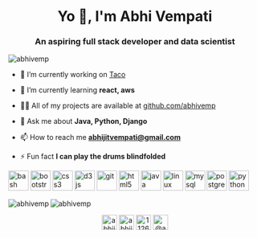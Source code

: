 <h1 align="center">Yo 👋, I'm Abhi Vempati</h1>
<h3 align="center">An aspiring full stack developer and data scientist</h3>

<p align="left"> <img src="https://komarev.com/ghpvc/?username=abhivemp" alt="abhivemp" /> </p>

- 🔭 I’m currently working on [Taco](https://github.com/TcnjTaco)

- 🌱 I’m currently learning **react, aws**

- 👨‍💻 All of my projects are available at [github.com/abhivemp](github.com/abhivemp)

- 💬 Ask me about **Java, Python, Django**

- 📫 How to reach me **abhijitvempati@gmail.com**

- ⚡ Fun fact **I can play the drums blindfolded**

<p align="left"><img src="https://www.vectorlogo.zone/logos/gnu_bash/gnu_bash-icon.svg" alt="bash" width="40" height="40"/> <img src="https://devicons.github.io/devicon/devicon.git/icons/bootstrap/bootstrap-plain.svg" alt="bootstrap" width="40" height="40"/> <img src="https://devicons.github.io/devicon/devicon.git/icons/css3/css3-original-wordmark.svg" alt="css3" width="40" height="40"/> <img src="https://devicons.github.io/devicon/devicon.git/icons/d3js/d3js-original.svg" alt="d3js" width="40" height="40"/> <img src="https://www.vectorlogo.zone/logos/git-scm/git-scm-icon.svg" alt="git" width="40" height="40"/> <img src="https://devicons.github.io/devicon/devicon.git/icons/html5/html5-original-wordmark.svg" alt="html5" width="40" height="40"/> <img src="https://devicons.github.io/devicon/devicon.git/icons/java/java-original-wordmark.svg" alt="java" width="40" height="40"/> <img src="https://devicons.github.io/devicon/devicon.git/icons/linux/linux-original.svg" alt="linux" width="40" height="40"/> <img src="https://devicons.github.io/devicon/devicon.git/icons/mysql/mysql-original-wordmark.svg" alt="mysql" width="40" height="40"/> <img src="https://devicons.github.io/devicon/devicon.git/icons/postgresql/postgresql-original-wordmark.svg" alt="postgresql" width="40" height="40"/> <img src="https://devicons.github.io/devicon/devicon.git/icons/python/python-original.svg" alt="python" width="40" height="40"/></p>

<img align="left" src="https://github-readme-stats.vercel.app/api/top-langs/?username=abhivemp&layout=compact&hide=html" alt="abhivemp" />
<img align="center" src="https://github-readme-stats.vercel.app/api?username=abhivemp&show_icons=true&count_private=true" alt="abhivemp" />

<p align="center">
<a href="https://twitter.com/abhijitvemp" target="blank"><img align="center" src="https://cdn.jsdelivr.net/npm/simple-icons@3.0.1/icons/twitter.svg" alt="abhijitvemp" height="30" width="30" /></a>
<a href="https://linkedin.com/in/abhijitvempati" target="blank"><img align="center" src="https://cdn.jsdelivr.net/npm/simple-icons@3.0.1/icons/linkedin.svg" alt="abhijitvempati" height="30" width="30" /></a>
<a href="https://stackoverflow.com/users/11268057" target="blank"><img align="center" src="https://cdn.jsdelivr.net/npm/simple-icons@3.0.1/icons/stackoverflow.svg" alt="11268057" height="30" width="30" /></a>
<a href="https://medium.com/@abhijitvempati" target="blank"><img align="center" src="https://cdn.jsdelivr.net/npm/simple-icons@3.0.1/icons/medium.svg" alt="@abhijitvempati" height="30" width="30" /></a>
</p>
